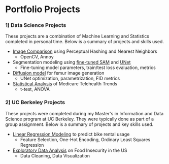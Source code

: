 # Portfolio Projects

### 1) Data Science Projects
These projects are a combination of Machine Learning and Statistics completed in personal time. Below is a summary of projects and skills used.
- [Image Comparison](https://github.com/dramadas/dramadas.github.io/blob/main/Personal-Projects/MachineLearning/ImageCompare.ipynb) using Perceptual Hashing and Nearest Neighbors
  - OpenCV, Annoy
- Segmentation modeling using [fine-tuned SAM](https://github.com/dramadas/dramadas.github.io/blob/main/Personal-Projects/MachineLearning/FineTune_SegmentAnything.ipynb) and [UNet](https://github.com/dramadas/dramadas.github.io/blob/main/Personal-Projects/MachineLearning/UNet.ipynb)
  - Fine-tuning model parameters, train/test loss evaluation, metrics
- [Diffusion model](https://github.com/dramadas/dramadas.github.io/blob/main/Personal-Projects/MachineLearning/ddpm.ipynb) for femur image generation
  - UNet optimization, parametrization, FID metrics
- [Statistical Analysis](https://github.com/dramadas/dramadas.github.io/blob/main/Personal-Projects/Statistics/medicare-telehealth.ipynb) of Medicare Telehealth Trends
  - t-test, ANOVA

### 2) UC Berkeley Projects
These projects were completed during my Master's in Information and Data Science program at UC Berkeley. They were typically done as part of a group assignment. Below is a summary of projects and key skills used.
- [Linear Regression Modeling](https://github.com/dramadas/dramadas.github.io/blob/main/UC-Berkeley-Projects/LinearRegression/predicting_bike_rentals.ipynb) to predict bike rental usage
  - Feature Selection, One-Hot Encoding, Ordinary Least Squares Regression
- [Exploratory Data Analysis](https://github.com/dramadas/dramadas.github.io/blob/main/UC-Berkeley-Projects/EDA/FoodAtlas_Insecurity.ipynb) on Food Insecurity in the US
  - Data Cleaning, Data Visualization
